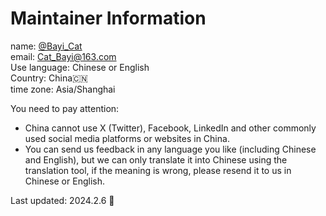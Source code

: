 # Maintainer Information
name: [@Bayi_Cat](https://github.com/Bayi-Cat)<br>
email: Cat_Bayi@163.com<br>
Use language: Chinese or English<br>
Country: China🇨🇳<br>
time zone: Asia/Shanghai<br>

You need to pay attention:
- China cannot use X (Twitter), Facebook, LinkedIn and other commonly used social media platforms or websites in China.
- You can send us feedback in any language you like (including Chinese and English), but we can only translate it into Chinese using the translation tool, if the meaning is wrong, please resend it to us in Chinese or English.

Last updated: 2024.2.6 📅